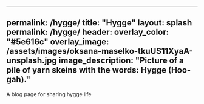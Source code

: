 ---
permalink: /hygge/
title: "Hygge"
layout: splash
permalink: /hygge/
header:
  overlay_color: "#5e616c"
  overlay_image: /assets/images/oksana-maselko-tkuUS11XyaA-unsplash.jpg
  image_description: "Picture of a pile of yarn skeins with the words: Hygge (Hoo-gah)." 
  ---
A blog page for sharing hygge life
